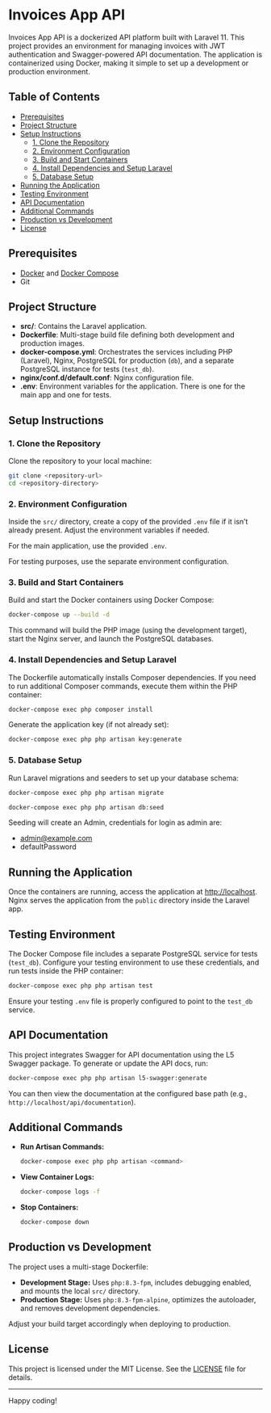 # Invoices App API

Invoices App API is a dockerized API platform built with Laravel 11. This project provides an environment for managing invoices with JWT authentication and Swagger-powered API documentation. The application is containerized using Docker, making it simple to set up a development or production environment.

## Table of Contents

- [Prerequisites](#prerequisites)
- [Project Structure](#project-structure)
- [Setup Instructions](#setup-instructions)
  - [1. Clone the Repository](#1-clone-the-repository)
  - [2. Environment Configuration](#2-environment-configuration)
  - [3. Build and Start Containers](#3-build-and-start-containers)
  - [4. Install Dependencies and Setup Laravel](#4-install-dependencies-and-setup-laravel)
  - [5. Database Setup](#5-database-setup)
- [Running the Application](#running-the-application)
- [Testing Environment](#testing-environment)
- [API Documentation](#api-documentation)
- [Additional Commands](#additional-commands)
- [Production vs Development](#production-vs-development)
- [License](#license)

## Prerequisites

- [Docker](https://docs.docker.com/get-docker/) and [Docker Compose](https://docs.docker.com/compose/install/)
- Git

## Project Structure

- **src/**: Contains the Laravel application.
- **Dockerfile**: Multi-stage build file defining both development and production images.
- **docker-compose.yml**: Orchestrates the services including PHP (Laravel), Nginx, PostgreSQL for production (`db`), and a separate PostgreSQL instance for tests (`test_db`).
- **nginx/conf.d/default.conf**: Nginx configuration file.
- **.env**: Environment variables for the application. There is one for the main app and one for tests.

## Setup Instructions

### 1. Clone the Repository

Clone the repository to your local machine:

```bash
git clone <repository-url>
cd <repository-directory>
```

### 2. Environment Configuration

Inside the `src/` directory, create a copy of the provided `.env` file if it isn’t already present. Adjust the environment variables if needed.

For the main application, use the provided `.env`.

For testing purposes, use the separate environment configuration.

### 3. Build and Start Containers

Build and start the Docker containers using Docker Compose:

```bash
docker-compose up --build -d
```

This command will build the PHP image (using the development target), start the Nginx server, and launch the PostgreSQL databases.

### 4. Install Dependencies and Setup Laravel

The Dockerfile automatically installs Composer dependencies. If you need to run additional Composer commands, execute them within the PHP container:

```bash
docker-compose exec php composer install
```

Generate the application key (if not already set):

```bash
docker-compose exec php php artisan key:generate
```

### 5. Database Setup

Run Laravel migrations and seeders to set up your database schema:

```bash
docker-compose exec php php artisan migrate
```

```bash
docker-compose exec php php artisan db:seed
```

Seeding will create an Admin, credentials for login as admin are:
- admin@example.com
- defaultPassword

## Running the Application

Once the containers are running, access the application at [http://localhost](http://localhost). Nginx serves the application from the `public` directory inside the Laravel app.

## Testing Environment

The Docker Compose file includes a separate PostgreSQL service for tests (`test_db`). Configure your testing environment to use these credentials, and run tests inside the PHP container:

```bash
docker-compose exec php php artisan test
```

Ensure your testing `.env` file is properly configured to point to the `test_db` service.

## API Documentation

This project integrates Swagger for API documentation using the L5 Swagger package. To generate or update the API docs, run:

```bash
docker-compose exec php php artisan l5-swagger:generate
```

You can then view the documentation at the configured base path (e.g., `http://localhost/api/documentation`).

## Additional Commands

- **Run Artisan Commands:**  
  ```bash
  docker-compose exec php php artisan <command>
  ```

- **View Container Logs:**  
  ```bash
  docker-compose logs -f
  ```

- **Stop Containers:**  
  ```bash
  docker-compose down
  ```

## Production vs Development

The project uses a multi-stage Dockerfile:
- **Development Stage:** Uses `php:8.3-fpm`, includes debugging enabled, and mounts the local `src/` directory.
- **Production Stage:** Uses `php:8.3-fpm-alpine`, optimizes the autoloader, and removes development dependencies.

Adjust your build target accordingly when deploying to production.

## License

This project is licensed under the MIT License. See the [LICENSE](LICENSE) file for details.

---

Happy coding!
